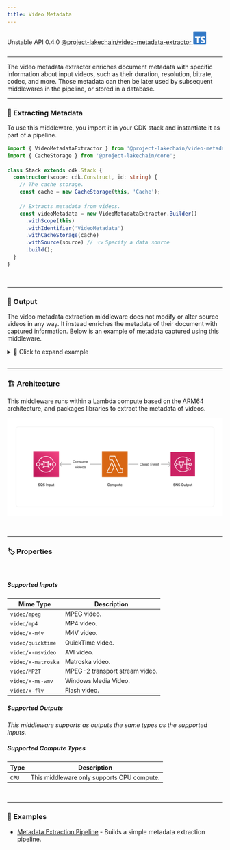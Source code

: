 ```yaml
---
title: Video Metadata
---
```


<span title="Label: Pro" data-view-component="true" class="Label Label--api text-uppercase">
  Unstable API
</span>
<span title="Label: Pro" data-view-component="true" class="Label Label--version text-uppercase">
  0.4.0
</span>
<span title="Label: Pro" data-view-component="true" class="Label Label--package">
  <a target="_blank" href="https://www.npmjs.com/package/@project-lakechain/video-metadata-extractor">
    @project-lakechain/video-metadata-extractor
  </a>
</span>
<span class="language-icon">
  <svg role="img" viewBox="0 0 24 24" width="30" xmlns="http://www.w3.org/2000/svg" style="fill: #3178C6;"><title>TypeScript</title><path d="M1.125 0C.502 0 0 .502 0 1.125v21.75C0 23.498.502 24 1.125 24h21.75c.623 0 1.125-.502 1.125-1.125V1.125C24 .502 23.498 0 22.875 0zm17.363 9.75c.612 0 1.154.037 1.627.111a6.38 6.38 0 0 1 1.306.34v2.458a3.95 3.95 0 0 0-.643-.361 5.093 5.093 0 0 0-.717-.26 5.453 5.453 0 0 0-1.426-.2c-.3 0-.573.028-.819.086a2.1 2.1 0 0 0-.623.242c-.17.104-.3.229-.393.374a.888.888 0 0 0-.14.49c0 .196.053.373.156.529.104.156.252.304.443.444s.423.276.696.41c.273.135.582.274.926.416.47.197.892.407 1.266.628.374.222.695.473.963.753.268.279.472.598.614.957.142.359.214.776.214 1.253 0 .657-.125 1.21-.373 1.656a3.033 3.033 0 0 1-1.012 1.085 4.38 4.38 0 0 1-1.487.596c-.566.12-1.163.18-1.79.18a9.916 9.916 0 0 1-1.84-.164 5.544 5.544 0 0 1-1.512-.493v-2.63a5.033 5.033 0 0 0 3.237 1.2c.333 0 .624-.03.872-.09.249-.06.456-.144.623-.25.166-.108.29-.234.373-.38a1.023 1.023 0 0 0-.074-1.089 2.12 2.12 0 0 0-.537-.5 5.597 5.597 0 0 0-.807-.444 27.72 27.72 0 0 0-1.007-.436c-.918-.383-1.602-.852-2.053-1.405-.45-.553-.676-1.222-.676-2.005 0-.614.123-1.141.369-1.582.246-.441.58-.804 1.004-1.089a4.494 4.494 0 0 1 1.47-.629 7.536 7.536 0 0 1 1.77-.201zm-15.113.188h9.563v2.166H9.506v9.646H6.789v-9.646H3.375z"/></svg>
</span>
<div style="margin-top: 26px"></div>

---

The video metadata extractor enriches document metadata with specific information about input videos, such as their duration, resolution, bitrate, codec, and more. Those metadata can then be later used by subsequent middlewares in the pipeline, or stored in a database.

---

### 🎥 Extracting Metadata

To use this middleware, you import it in your CDK stack and instantiate it as part of a pipeline.

```typescript
import { VideoMetadataExtractor } from '@project-lakechain/video-metadata-extractor';
import { CacheStorage } from '@project-lakechain/core';

class Stack extends cdk.Stack {
  constructor(scope: cdk.Construct, id: string) {
    // The cache storage.
    const cache = new CacheStorage(this, 'Cache');
    
    // Extracts metadata from videos.
    const videoMetadata = new VideoMetadataExtractor.Builder()
      .withScope(this)
      .withIdentifier('VideoMetadata')
      .withCacheStorage(cache)
      .withSource(source) // 👈 Specify a data source
      .build();
  }
}
```

<br>

---

### 📄 Output

The video metadata extraction middleware does not modify or alter source videos in any way. It instead enriches the metadata of their document with captured information. Below is an example of metadata captured using this middleware.

<details>
  <summary>💁 Click to expand example</summary>

  ```json
  {
    "specversion": "1.0",
    "id": "1780d5de-fd6f-4530-98d7-82ebee85ea39",
    "type": "document-created",
    "time": "2023-10-22T13:19:10.657Z",
    "data": {
        "chainId": "6ebf76e4-f70c-440c-98f9-3e3e7eb34c79",
        "source": {
            "url": "s3://bucket/video.mp4",
            "type": "video/mp4",
            "size": 2453282,
            "etag": "1243cbd6cf145453c8b5519a2ada4779"
        },
        "document": {
            "url": "s3://bucket/video.mp4",
            "type": "video/mp4",
            "size": 2453282,
            "etag": "1243cbd6cf145453c8b5519a2ada4779"
        },
        "metadata": {
          "properties": {
            "kind": "image",
            "attrs": {
              "fps": 30,
              "resolution": {
                "width": 1280,
                "height": 720
              },
              "codec": "h264",
              "audioTracks": [{
                "codec": "aac",
                "bitrate": 128000,
                "channels": 2,
                "sampleRate": 48000
              }]
            }
          }
        },
        "callStack": []
    }
  }
  ```

</details>

<br>

---

### 🏗️ Architecture

This middleware runs within a Lambda compute based on the ARM64 architecture, and packages libraries to extract the metadata of videos.

![Architecture](../../../assets/video-metadata-extractor-architecture.png)

<br>

---

### 🏷️ Properties

<br>

##### Supported Inputs

|  Mime Type  | Description |
| ----------- | ----------- |
| `video/mpeg` | MPEG video. |
| `video/mp4` | MP4 video. |
| `video/x-m4v` | M4V video. |
| `video/quicktime` | QuickTime video. |
| `video/x-msvideo` | AVI video. |
| `video/x-matroska` | Matroska video. |
| `video/MP2T` | MPEG-2 transport stream video. |
| `video/x-ms-wmv` | Windows Media Video. |
| `video/x-flv` | Flash video. |

##### Supported Outputs

*This middleware supports as outputs the same types as the supported inputs.*

##### Supported Compute Types

| Type  | Description |
| ----- | ----------- |
| `CPU` | This middleware only supports CPU compute. |

<br>

---

### 📖 Examples

- [Metadata Extraction Pipeline](https://github.com/awslabs/project-lakechain/tree/main/examples/simple-pipelines/metadata-extraction-pipeline) - Builds a simple metadata extraction pipeline.
